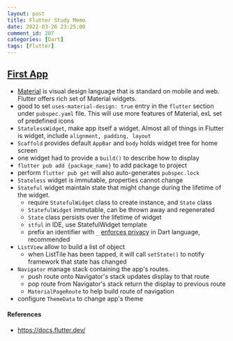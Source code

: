 ```yaml
---
layout: post
title: Flutter Study Memo
date: 2022-03-26 23:25:00
comment_id: 207
categories: [Dart]
tags: [Flutter]
---
```


## [First App](https://docs.flutter.dev/get-started/codelab)

- [Material](https://material.io/design) is visual design language that is standard on mobile and web. Flutter offers rich set of Material widgets.
- good to set `uses-material-design: true` entry in the `flutter` section under `pubspec.yaml` file. This will use more features of Material, exL set of predefined icons
- `StatelessWidget`, make app itself a widget. Almost all of things in Flutter is widget, include `alignment, padding, layout`
- `Scaffold` provides default `AppBar` and `body` holds widget tree for home screen
- one widget had to provide a `build()` to describe how to display
- `flutter pub add {package_name}` to add package to project
- perform `flutter pub get` will also auto-generates `pubspec.lock`
- `Stateless` widget is immutable, properties cannot change
- `Stateful` widget maintain state that might change during the lifetime of the widget.
  - require `StatefulWidget` class to create instance, and `State` class
  - `StatefulWidget` immutable, can be thrown away and regenerated
  - `State` class persists over the lifetime of widget
  - `stful` in IDE, use StatefulWidget template
  - prefix an identifier with `_` [enforces privacy](https://dart.dev/guides/language/language-tour#libraries-and-visibility) in Dart language, recommended
- `ListView` allow to build a list of object
  - when ListTile has been tapped, it will call `setState()` to notify framework that state has changed
- `Navigator` manage stack containing the app's routes.
  - push route onto Navigator's stack updates display to that route
  - pop route from Navigator's stack return the display to previous route
  - `MaterialPageRoute` to help build route of navigation
- configure `ThemeData` to change app's theme

#### References

- <https://docs.flutter.dev/>
